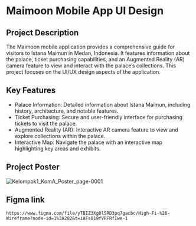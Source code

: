# Maimoon Mobile App UI Design

## Project Description
The Maimoon mobile application provides a comprehensive guide for visitors to Istana Maimun in Medan, Indonesia. It features information about the palace, ticket purchasing capabilities, and an Augmented Reality (AR) camera feature to view and interact with the palace’s collections. This project focuses on the UI/UX design aspects of the application.

## Key Features
- Palace Information: Detailed information about Istana Maimun, including history, architecture, and notable features.
- Ticket Purchasing: Secure and user-friendly interface for purchasing tickets to visit the palace.
- Augmented Reality (AR): Interactive AR camera feature to view and explore collections within the palace.
- Interactive Map: Navigate the palace with an interactive map highlighting key areas and exhibits.

## Project Poster
![Kelompok1_KomA_Poster_page-0001](https://github.com/user-attachments/assets/7039d63e-412d-4759-a9ff-0f8f3e700abb)

## Figma link
`https://www.figma.com/file/yTBIZ3Xg0lSRD3pq7gacbc/High-Fi-%26-Wireframe?node-id=1%3A282&t=iAFs819fVRFRfIwe-1`
